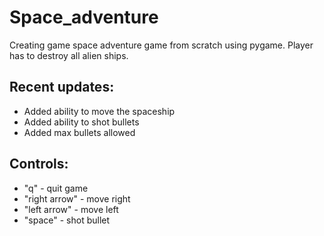 # Space_adventure
Creating game space adventure game from scratch using pygame. Player has to destroy all alien ships.

## Recent updates:
- Added ability to move the spaceship
- Added ability to shot bullets
- Added max bullets allowed

## Controls:
- "q" - quit game
- "right  arrow" - move right
- "left arrow" - move left
- "space" - shot bullet

